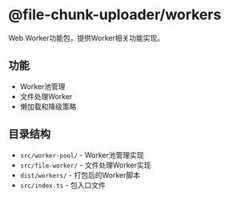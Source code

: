 # @file-chunk-uploader/workers

Web Worker功能包，提供Worker相关功能实现。

## 功能

- Worker池管理
- 文件处理Worker
- 懒加载和降级策略

## 目录结构

- `src/worker-pool/` - Worker池管理实现
- `src/file-worker/` - 文件处理Worker实现
- `dist/workers/` - 打包后的Worker脚本
- `src/index.ts` - 包入口文件
